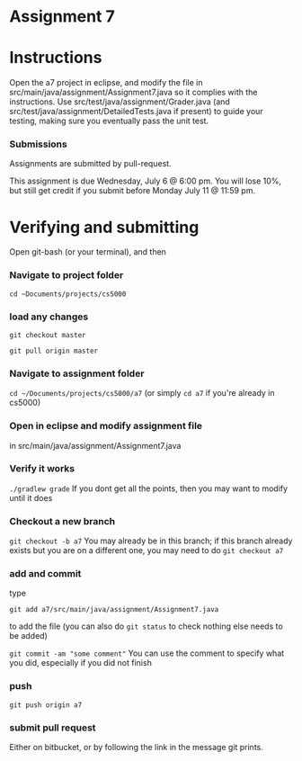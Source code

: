 Assignment 7
===

# Instructions

Open the a7 project in eclipse, and modify the file in src/main/java/assignment/Assignment7.java so it complies with the instructions. Use src/test/java/assignment/Grader.java (and src/test/java/assignment/DetailedTests.java if present) to guide your testing, making sure you eventually pass the unit test.

### Submissions
Assignments are submitted by pull-request.

This assignment is due Wednesday, July 6 @ 6:00 pm. You will lose 10%, but still get credit if you submit before Monday July 11 @ 11:59 pm.

# Verifying and submitting
Open git-bash (or your terminal), and then

### Navigate to project folder
```cd ~Documents/projects/cs5000```

### load any changes
```git checkout master```

```git pull origin master```

### Navigate to assignment folder
```cd ~/Documents/projects/cs5000/a7```   (or simply ```cd a7``` if you're already in cs5000)

### Open in eclipse and modify assignment file
in src/main/java/assignment/Assignment7.java

### Verify it works
```./gradlew grade```
If you dont get all the points, then you may want to modify until it does


### Checkout a new branch
```git checkout -b a7``` 
You may already be in this branch; if this branch already exists but you are on a different one, you may need to do ```git checkout a7```

### add and commit
type

```git add a7/src/main/java/assignment/Assignment7.java```

to add the file (you can also do ```git status``` to check nothing else needs to be added) 

```git commit -am "some comment"```
You can use the comment to specify what you did, especially if you did not finish

### push
```git push origin a7```

### submit pull request
Either on bitbucket, or by following the link in the message git prints.

